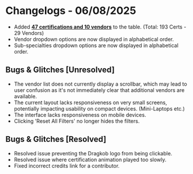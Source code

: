 # Changelogs - 06/08/2025
- Added <b><ins>47 certifications and 10 vendors</ins></b> to the table. (Total: 193 Certs - 29 Vendors)
- Vendor dropdown options are now displayed in alphabetical order.
- Sub-specialties dropdown options are now displayed in alphabetical order.

## Bugs & Glitches [Unresolved]
- The vendor list does not currently display a scrollbar, which may lead to user confusion as it's not immediately clear that additional vendors are available.
- The current layout lacks responsiveness on very small screens, potentially impacting usability on compact devices. (Mini-Laptops etc.)
- The interface lacks responsiveness on mobile devices.
- Clicking 'Reset All Filters' no longer hides the filters.

## Bugs & Glitches [Resolved]
- Resolved issue preventing the Dragkob logo from being clickable.
- Resolved issue where certification animation played too slowly.
- Fixed incorrect credits link for a contributor.

